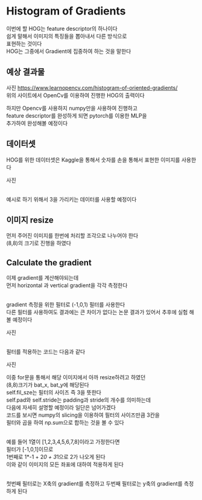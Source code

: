 # Histogram of Gradients
이번에 할 HOG는 feature descriptor의 하나이다
<br>쉽게 말해서 이미지의 특징들을 뽑아내서 다른 방식으로
<br>표현하는 것이다
<br>HOG는 그중에서 Gradient에 집중하여 하는 것을 말한다

## 예상 결과물
사진
https://www.learnopencv.com/histogram-of-oriented-gradients/
<br>위의 사이트에서 OpenCv를 이용하여 진행한 HOG의 출력이다

하지만 Opencv를 사용하지 numpy만을 사용하여 진행하고
<br> feature descriptor를 완성하게 되면 pytorch를 이용한 MLP을 
<br> 추가하여 완성해볼 예정이다

## 데이터셋
HOG를 위한 데이터셋은 Kaggle을 통해서 숫자를 손을 통해서 표현한 이미지를 사용한다

사진

<br>예시로 하기 위해서 3을 가리키는 데이터를 사용할 예정이다

## 이미지 resize
먼저 주어진 이미지를 한번에 처리할 조각으로 나누어야 한다
<br>(8,8)의 크기로 진행을 하였다

## Calculate the gradient 
이제 gradient를 계산해야되는데
<br>먼저 horizontal 과 vertical gradient을 각각 측정한다

<br>gradient 측정을 위한 필터로 (-1,0,1) 필터를 사용한다
<br>다른 필터를 사용하여도 결과에는 큰 차이가 없다는 논문 결과가 있어서 추후에 실험 해볼 예정이다

사진

<br>필터를 적용하는 코드는 다음과 같다

사진

이중 for문을 통해서 해당 이미지에서 아까 resize하려고 하였던
<br>(8,8)크기가 bat_x, bat_y에 해당된다
<br>self.fil_sze는 필터의 사이즈 즉 3을 뜻한다
<br>self.pad와 self.stride는 padding과 stride의 개수를 의미하는데
<br>다음에 자세히 설명할 예정이라 일단은 넘어가겠다
<br>코드를 보시면 numpy의 slicing을 이용하여 필터의 사이즈만큼 3칸을
<br>필터와 곱을 하여 np.sum으로 합하는 것을 볼 수 있다

<br>예를 들어 1열이 [1,2,3,4,5,6,7,8]이라고 가정한다면
<br>필터가 [-1,0,1]이므로
<br>1번째로 1*-1 + 2*0 + 3*1으로 2가 나오게 된다
<br>이와 같이 이미지의 모든 좌표에 대하여 적용하게 된다

<br>첫번째 필터로는 X축의 gradient를 측정하고 두번째 필터로는 y축의 gradient를 측정하게 된다

